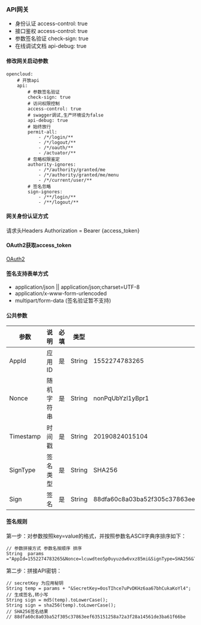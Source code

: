 ### API网关
+ 身份认证 access-control: true
+ 接口鉴权 access-control: true
+ 参数签名验证 check-sign: true
+ 在线调试文档 api-debug: true

#### 修改网关启动参数
```
opencloud:
    # 开放api
    api:
        # 参数签名验证
        check-sign: true
        # 访问权限控制
        access-control: true
        # swagger调试,生产环境设为false
        api-debug: true
        # 始终放行
        permit-all:
            - /*/login/**
            - /*/logout/**
            - /*/oauth/**
            - /actuator/**
        # 忽略权限鉴定
        authority-ignores:
            - /*/authority/granted/me
            - /*/authority/granted/me/menu
            - /*/current/user/**
        # 签名忽略
        sign-ignores:
            - /**/login/**
            - /**/logout/**
```

#### 网关身份认证方式
请求头Headers
Authorization = Bearer {access_token}

#### OAuth2获取access_token
<a target="_blank" href="https://gitee.com/uhon/open-platform/wikis/pages?sort_id=1546207&doc_id=360446">OAuth2</a>

#### 签名支持表单方式
+ application/json || application/json;charset=UTF-8
+ application/x-www-form-urlencoded
+ multipart/form-data (签名验证暂不支持)

#### 公共参数
参数 | 说明 | 必填 | 类型 | 示例值 | 描述
----|------|-----|------|------|------
AppId | 应用ID  | 是 | String | 1552274783265 | 应用管理中获取
Nonce | 随机字符串  | 是 | String | nonPqUbYzl1yBpr1 | 随机字符串，不长于32位
Timestamp | 时间戳  | 是 | String | 20190824015104 | 当前的时间:yyyyMMddHHmmss
SignType | 签名类型  | 是 | String | SHA256 | -  默认值为：SHA256，支持 SHA256 和 MD5
Sign | 签名  | 是 | String | 88dfa60c8a03ba52f305c37863eef635151258a72a3f28a14561de3ba61f66be | 签名规则

#### 签名规则
第一步：对参数按照key=value的格式，并按照参数名ASCII字典序排序如下：
```
// 参数拼接方式 参数名按顺序 排序
String  params ="AppId=1552274783265&Nonce=lcuwdteo5p0uyuzdw6vxz85mi&SignType=SHA256&Timestamp=20190824023746";
```
第二步：拼接API密钥：
```
// secretKey 为应用秘钥
String temp = params + "&SecretKey=0osTIhce7uPvDKHz6aa67bhCukaKoYl4";
// 生成签名,转小写
String sign = md5(temp).toLowerCase();
String sign = sha256(temp).toLowerCase();
// SHA256签名结果
// 88dfa60c8a03ba52f305c37863eef635151258a72a3f28a14561de3ba61f66be
```
